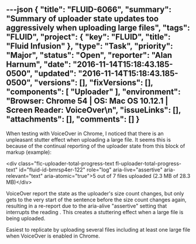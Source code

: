 ---json
{
  "title": "FLUID-6066",
  "summary": "Summary of uploader state updates too aggressively when uploading large files",
  "tags": "FLUID",
  "project": {
    "key": "FLUID",
    "title": "Fluid Infusion"
  },
  "type": "Task",
  "priority": "Major",
  "status": "Open",
  "reporter": "Alan Harnum",
  "date": "2016-11-14T15:18:43.185-0500",
  "updated": "2016-11-14T15:18:43.185-0500",
  "versions": [],
  "fixVersions": [],
  "components": [
    "Uploader"
  ],
  "environment": "Browser: Chrome 54 | OS: Mac OS 10.12.1 | Screen Reader: VoiceOver\n",
  "issueLinks": [],
  "attachments": [],
  "comments": []
}
---
When testing with VoiceOver in Chrome, I noticed that there is an unpleasant stutter effect when uploading a large file. It seems this is because of the continual reporting of the uploader state from this block of markup (example):

\<div class="flc-uploader-total-progress-text fl-uploader-total-progress-text" id="fluid-id-bmrsp4er-122" role="log" aria-live="assertive" aria-relevant="text" aria-atomic="true">5 out of 7 files uploaded (2.3 MB of 28.3 MB)\</div>

VoiceOver report the state as the uploader's size count changes, but only gets to the very start of the sentence before the size count changes again, resulting in a re-report due to the aria-alive "assertive" setting that interrupts the reading . This creates a stuttering effect when a large file is being uploaded.

Easiest to replicate by uploading several files including at least one large file when VoiceOver is enabled in Chrome.

        